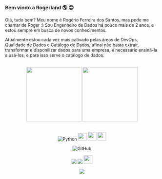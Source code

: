 ### Bem vindo a Rogerland 🌎 :blush: 

Olá, tudo bem? Meu nome é Rogério Ferreira dos Santos, mas pode me chamar de Roger :) Sou Engenheiro de Dados há pouco mais de 2 anos, e estou sempre em busca de novos conhecimentos.

Atualmente estou cada vez mais cativado pelas áreas de DevOps, Qualidade de Dados e Catálogo de Dados, afinal não basta extrair, transformar e disponilizar dados para uma empresa, é necessário ensiná-la a usá-los, e para isso serve o catálogo de dados.

<br>

<!-- GITHUB STATUS -->
<div align="center">
  <img height="180em" src="https://github-readme-stats.vercel.app/api?username=rogerzs&show_icons=true&theme=midnight-purple&include_all_commits=true&count_private=true"/>
  <img height="180em" src="https://github-readme-stats.vercel.app/api/top-langs/?username=rogerzs&layout=compact&langs_count=10&theme=midnight-purple"/>

  <!-- TEMAS: dark, radical, merko, gruvbox, tokyonight, onedark, cobalt, synthwave, highcontrast, dracula -->
</div>

<br>

<!-- TECNOLOGIAS -->
<div align="center">

![Python](https://user-images.githubusercontent.com/56163805/224214793-2a4701c9-9225-4774-b529-689ab4ea775d.png)
<img src="https://user-images.githubusercontent.com/56163805/224216238-2a0ab367-3ee4-44cb-aa27-806f3ff94188.png" width=28 height=25>
<img src="https://user-images.githubusercontent.com/56163805/224215360-91090f23-0ed6-4cc2-82e6-edf02022457b.png" width=28 height=28>
<img src="https://user-images.githubusercontent.com/56163805/224216456-e0d7c8e1-da60-4ecc-879e-72d4edc88b17.png" width=28 height=28>


![GitHub](https://img.shields.io/badge/-GitHub-181717?style=flat-square&logo=github)

</div>

<!-- REDES SOCIAIS -->
<div align="center">
  <a href="https://instagram.com/rogerio.fstos" target="_blank"><img src="https://img.shields.io/badge/-Instagram-%23E4405F?style=for-the-badge&logo=instagram&logoColor=white" target="_blank"></a>
  <a href="https://www.linkedin.com/in/rogerio-ferreira-santos/" target="_blank"><img src="https://img.shields.io/badge/-LinkedIn-%230077B5?style=for-the-badge&logo=linkedin&logoColor=white" target="_blank"></a>  
   <a href="mailto:rogerio.ferreirastos@gmail.com" target="_blank"><img src="https://play-lh.googleusercontent.com/D1Dz2BjPYev_oyksKXsdtAS66a_2Ql-sklpzTnwR9lqnDG_P5lAJEtfR70FudJ0XMA=s48-rw" style='width: 28px' target="_blank"></a>  
  
  ![](https://visitor-badge.glitch.me/badge?page_id=rogerzs)
</div>
